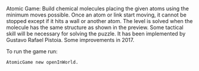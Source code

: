 Atomic Game: Build chemical molecules placing the given atoms using the minimum moves possible. Once an atom or link start moving, it cannot be stopped except if it hits a wall or another atom.
The level is solved when the molecule has the same structure as shown in the preview. Some tactical skill will be necessary for solving the puzzle.
It has been implemented by Gustavo Rafael Pistoia. Some improvements in 2017.

To run the game run:

    AtomicGame new openInWorld.


